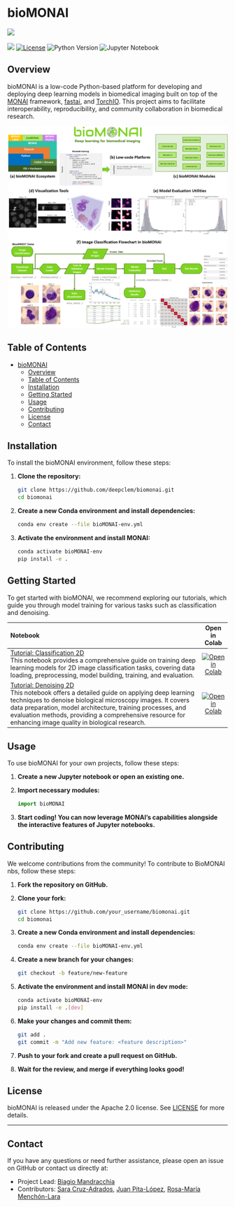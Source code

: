 # bioMONAI

<!-- WARNING: THIS FILE WAS AUTOGENERATED! DO NOT EDIT! -->

![](nbs/data_examples/logo_bioMONAI_full.png)

[![](https://img.shields.io/badge/docs-stable-blue.svg)](https://deepclem.github.io/bioMONAI/)
[![License](https://img.shields.io/badge/license-Apache%202.0-blue.svg)](https://opensource.org/licenses/Apache-2.0)
![Python Version](https://img.shields.io/badge/python-3.7+-blue.svg)
![Jupyter
Notebook](https://img.shields.io/badge/jupyter-%23f37626.svg?style=flat&logo=jupyter&logoColor=white)

## Overview

bioMONAI is a low-code Python-based platform for developing and
deploying deep learning models in biomedical imaging built on top of the
[MONAI](https://monai.io/) framework,
[fastai](https://github.com/fastai/fastai), and
[TorchIO](https://torchio.readthedocs.io/). This project aims to
facilitate interoperability, reproducibility, and community
collaboration in biomedical research.

![](nbs/data_examples/Fig_bioMONAI.png)

## Table of Contents

- [bioMONAI](#biomonai)
  - [Overview](#overview)
  - [Table of Contents](#table-of-contents)
  - [Installation](#installation)
  - [Getting Started](#getting-started)
  - [Usage](#usage)
  - [Contributing](#contributing)
  - [License](#license)
  - [Contact](#contact)

## Installation

To install the bioMONAI environment, follow these steps:

1.  **Clone the repository:**

    ``` bash
    git clone https://github.com/deepclem/biomonai.git
    cd biomonai
    ```

2.  **Create a new Conda environment and install dependencies:**

    ``` bash
    conda env create --file bioMONAI-env.yml
    ```

3.  **Activate the environment and install MONAI:**

    ``` bash
    conda activate bioMONAI-env
    pip install -e .
    ```

## Getting Started

To get started with bioMONAI, we recommend exploring our tutorials,
which guide you through model training for various tasks such as
classification and denoising.

| Notebook                                                                                                                                                                                                                                                                                                                                                                                                                        |                                                                                    Open in Colab                                                                                    |
|:--------------------------------------------------------------------------------------------------------------------------------------------------------------------------------------------------------------------------------------------------------------------------------------------------------------------------------------------------------------------------------------------------------------------------------|:-----------------------------------------------------------------------------------------------------------------------------------------------------------------------------------:|
| [Tutorial: Classification 2D](https://github.com/deepCLEM/bioMONAI/blob/main/nbs/Tutorials/901_tutorial_classification.ipynb) <br> This notebook provides a comprehensive guide on training deep learning models for 2D image classification tasks, covering data loading, preprocessing, model building, training, and evaluation.                                                                                             | [![Open in Colab](https://colab.research.google.com/assets/colab-badge.svg)](https://githubtocolab.com/deepCLEM/bioMONAI/blob/main/nbs/Tutorials/901_tutorial_classification.ipynb) |
| [Tutorial: Denoising 2D](https://github.com/deepCLEM/bioMONAI/blob/main/nbs/Tutorials/903_tutorial_denoising.ipynb) <br> This notebook offers a detailed guide on applying deep learning techniques to denoise biological microscopy images. It covers data preparation, model architecture, training processes, and evaluation methods, providing a comprehensive resource for enhancing image quality in biological research. |   [![Open in Colab](https://colab.research.google.com/assets/colab-badge.svg)](https://githubtocolab.com/deepCLEM/bioMONAI/blob/main/nbs/Tutorials/903_tutorial_denoising.ipynb)    |

## Usage

To use bioMONAI for your own projects, follow these steps:

1.  **Create a new Jupyter notebook or open an existing one.**

2.  **Import necessary modules:**

    ``` python
    import bioMONAI
    ```

3.  **Start coding! You can now leverage MONAI’s capabilities alongside
    the interactive features of Jupyter notebooks.**

## Contributing

We welcome contributions from the community! To contribute to BioMONAI
nbs, follow these steps:

1.  **Fork the repository on GitHub.**

2.  **Clone your fork:**

    ``` bash
    git clone https://github.com/your_username/biomonai.git
    cd biomonai
    ```

3.  **Create a new Conda environment and install dependencies:**

    ``` bash
    conda env create --file bioMONAI-env.yml
    ```

4.  **Create a new branch for your changes:**

    ``` bash
    git checkout -b feature/new-feature
    ```

5.  **Activate the environment and install MONAI in dev mode:**

    ``` bash
    conda activate bioMONAI-env
    pip install -e .[dev]
    ```

6.  **Make your changes and commit them:**

    ``` bash
    git add .
    git commit -m "Add new feature: <feature description>"
    ```

7.  **Push to your fork and create a pull request on GitHub.**

8.  **Wait for the review, and merge if everything looks good!**

## License

bioMONAI is released under the Apache 2.0 license. See
[LICENSE](https://github.com/your_username/biomonai-nbs/blob/main/LICENSE)
for more details.

------------------------------------------------------------------------

## Contact

If you have any questions or need further assistance, please open an
issue on GitHub or contact us directly at:

- Project Lead: [Biagio Mandracchia](mailto:biagio.mandracchia@uva.es)
- Contributors: [Sara Cruz-Adrados](mailto:sara.cruz.adrados@uva.es),
  [Juan Pita-López](mailto:juan.pita@uva.es), [Rosa-María
  Menchón-Lara](mailto:rosamaria.menchon@uva.es)
